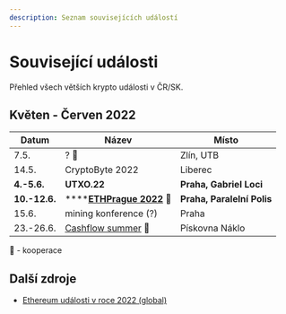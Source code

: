 ```yaml
---
description: Seznam souvisejících událostí
---
```


# Související události

Přehled všech větších krypto události v ČR/SK.

## Květen - Červen 2022

| Datum         | Název                                                          | Místo                      |
| ------------- | -------------------------------------------------------------- | -------------------------- |
| 7.5.          | ? **🤝**                                                       | Zlín, UTB                  |
| 14.5.         | CryptoByte 2022                                                | Liberec                    |
| **4.-5.6.**   | **UTXO.22**                                                    | **Praha, Gabriel Loci**    |
| **10.-12.6.** | ****[**ETHPrague 2022**](https://twitter.com/EthPrague) **🤝** | **Praha, Paralelní Polis** |
| 15.6.         | mining konference (?)                                          | Praha                      |
| 23.-26.6.     | [Cashflow summer](https://cashflowsummer.cz) 🤝                | Pískovna Náklo             |

🤝 - kooperace

## Další zdroje

* [Ethereum události v roce 2022 (global)](https://docs.google.com/spreadsheets/d/1NEu\_FCc1hnGAuRgPmbXXpf0h2lCrCOlMKbbFEqgkVDQ/edit#gid=0)
